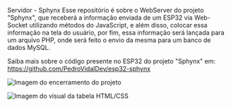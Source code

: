Servidor - Sphynx
Esse repositório é sobre o WebServer do projeto "Sphynx", que receberá a informação enviada de um ESP32 via Web-Socket utilizando métodos do JavaScript, e além disso, colocar essa informação na tela do usuário, por fim, essa informação será lançada para um arquivo PHP, onde será feito o envio da mesma para um banco de dados MySQL.

Saiba mais sobre o código presente no ESP32 do projeto "Sphynx" em: https://github.com/PedroVidalDev/esp32-sphynx

![Imagem do encerramento do projeto](https://user-images.githubusercontent.com/113215138/206733747-1172aa7b-9d7d-494e-a878-1bc8a7936290.png)

![Imagem do visual da tabela HTML/CSS](https://user-images.githubusercontent.com/113215138/198850436-cbbeff8b-35a2-44f8-9e0d-686fec0e8e21.png)

